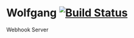 Wolfgang [![Build Status](https://secure.travis-ci.org/nujii/wolfgang.png)](http://travis-ci.org/nujii/wolfgang)
========

Webhook Server